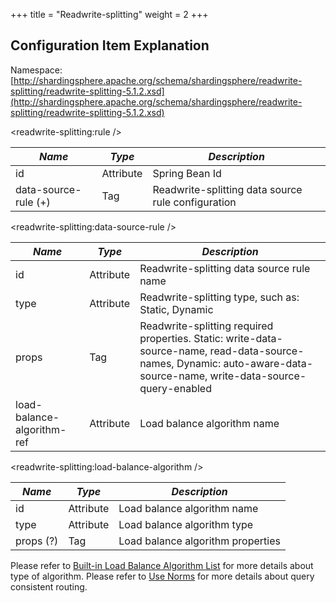 +++
title = "Readwrite-splitting"
weight = 2
+++

## Configuration Item Explanation

Namespace: [http://shardingsphere.apache.org/schema/shardingsphere/readwrite-splitting/readwrite-splitting-5.1.2.xsd](http://shardingsphere.apache.org/schema/shardingsphere/readwrite-splitting/readwrite-splitting-5.1.2.xsd)

\<readwrite-splitting:rule />

| *Name*               | *Type*    | *Description*                                |
| -------------------- | --------- | -------------------------------------------- |
| id                   | Attribute | Spring Bean Id                               |
| data-source-rule (+) | Tag       | Readwrite-splitting data source rule configuration |

\<readwrite-splitting:data-source-rule />

| *Name*                     | *Type*     | *Description*                                                           |
| -------------------------- | ---------- | ----------------------------------------------------------------------- |
| id                         | Attribute  | Readwrite-splitting data source rule name                               |
| type                       | Attribute  | Readwrite-splitting type, such as: Static, Dynamic                      |
| props                      | Tag        | Readwrite-splitting required properties. Static: write-data-source-name, read-data-source-names, Dynamic: auto-aware-data-source-name, write-data-source-query-enabled |
| load-balance-algorithm-ref | Attribute  | Load balance algorithm name                                             |

\<readwrite-splitting:load-balance-algorithm />

| *Name*    | *Type*     | *Description*                     |
| --------- | ---------- | --------------------------------- |
| id        | Attribute  | Load balance algorithm name       |
| type      | Attribute  | Load balance algorithm type       |
| props (?) | Tag        | Load balance algorithm properties |

Please refer to [Built-in Load Balance Algorithm List](/en/user-manual/shardingsphere-jdbc/builtin-algorithm/load-balance) for more details about type of algorithm.
Please refer to [Use Norms](/en/features/readwrite-splitting/use-norms) for more details about query consistent routing.
